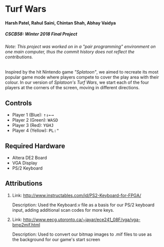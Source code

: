 # Turf Wars
#### Harsh Patel, Rahul Saini, Chintan Shah, Abhay Vaidya
##### CSCB58: Winter 2018 Final Project

###### Note: This project was worked on in a "pair programming" environment on one main computer, thus the commit history does not reflect the contributions. 

Inspired by the hit Nintendo game _"Splatoon"_, we aimed to recreate its most popular game mode where players compete to cover the play area with their colour. In our version of _Splatoon's Turf Wars_, we start each of the four players at the corners of the screen, moving in different directions.

## Controls
* Player 1 (Blue): <kbd>↑</kbd><kbd>↓</kbd><kbd>←</kbd><kbd>→</kbd>
* Player 2 (Green): <kbd>W</kbd><kbd>A</kbd><kbd>S</kbd><kbd>D</kbd>
* Player 3 (Red): <kbd>Y</kbd><kbd>G</kbd><kbd>H</kbd><kbd>J</kbd>
* Player 4 (Yellow): <kbd>P</kbd><kbd>L</kbd><kbd>:</kbd><kbd>"</kbd>

## Required Hardware
- Altera DE2 Board
- VGA Display
- PS/2 Keyboard

## Attributions
1. Link: http://www.instructables.com/id/PS2-Keyboard-for-FPGA/

   Description: Used the Keyboard.v file as a basis for our PS/2 keyboard input, adding additional scan codes for more keys.
   
2. Link: http://www.eecg.utoronto.ca/~jayar/ece241_08F/vga/vga-bmp2mif.html

   Description: Used to convert our bitmap images to .mif files to use as the background for our game's start screen
